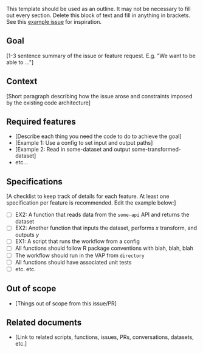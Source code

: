 This template should be used as an outline. It may not be necessary to fill out every section. Delete this block of text and fill in anything in brackets. See this [example issue](https://github.com/cdcent/cfa-nnh-pipelines/issues/107) for inspiration.

## Goal
[1-3 sentence summary of the issue or feature request. E.g. "We want to be able to ..."]

## Context
[Short paragraph describing how the issue arose and constraints imposed by the existing code architecture]

## Required features

- [Describe each thing you need the code to do to achieve the goal]
- [Example 1: Use a config to set input and output paths]
- [Example 2: Read in some-dataset and output some-transformed-dataset]
- etc...

## Specifications
[A checklist to keep track of details for each feature. At least one specification per feature is recommended. Edit the example below:]

- [ ] EX2: A function that reads data from the `some-api` API and returns the dataset
- [ ] EX2: Another function that inputs the dataset, performs $x$ transform, and outputs $y$
- [ ] EX1: A script that runs the workflow from a config
- [ ] All functions should follow R package conventions with blah, blah, blah
- [ ] The workflow should run in the VAP from `directory`
- [ ] All functions should have associated unit tests
- [ ] etc. etc.

## Out of scope

- [Things out of scope from this issue/PR]

## Related documents

- [Link to related scripts, functions, issues, PRs, conversations, datasets, etc.]
